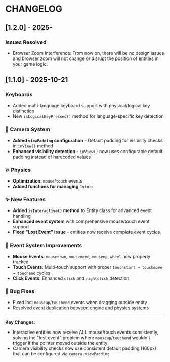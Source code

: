 # CHANGELOG

## [1.2.0] - 2025-

### Issues Resolved
- Browser Zoom Interference: From now on, there will be no design issues and browser zoom will not change or disrupt the position of entities in your game logic.

## [1.1.0] - 2025-10-21

### Keyboards
- Added multi-language keyboard support with physical/logical key distinction
- New `isLogicalKeyPressed()` method for language-specific key detection

### 🎥 Camera System
- **Added `viewPadding` configuration** - Default padding for visibility checks in `inView()` method
- **Enhanced visibility detection** - `inView()` now uses configurable default padding instead of hardcoded values

### 💥 Physics
- **Optimization**: `mouse`/`touch` events
- **Added functions for managing** `Joints`

### ✨ New Features
- **Added `isInteractive()` method** to Entity class for advanced event handling
- **Enhanced event system** with comprehensive mouse/touch event support
- **Fixed "Lost Event" issue** - entities now receive complete event cycles

### 🔧 Event System Improvements
- **Mouse Events**: `mousedown`, `mousemove`, `mouseup`, `wheel` now properly tracked
- **Touch Events**: Multi-touch support with proper `touchstart → touchmove → touchend` cycles
- **Click Events**: Enhanced `click` and `rightclick` detection

### 🐛 Bug Fixes
- Fixed lost `mouseup`/`touchend` events when dragging outside entity
- Resolved event duplication between engine and physics systems

---

**Key Changes**:
- Interactive entities now receive ALL mouse/touch events consistently, solving the "lost event" problem where `mouseup`/`touchend` wouldn't trigger if the pointer moved outside the entity
- Camera visibility checks now use consistent default padding (100px) that can be configured via `camera.viewPadding`